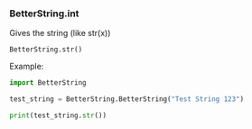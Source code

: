 ### BetterString.int
Gives the string (like str(x))

`BetterString.str()`

Example:
```python 
import BetterString

test_string = BetterString.BetterString("Test String 123")

print(test_string.str())
```
